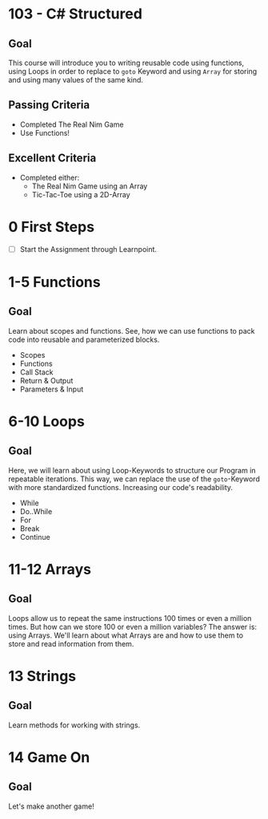 # 103 - C# Structured

## Goal

This course will introduce you to writing reusable code using functions, using Loops in order to replace to `goto` Keyword and using `Array` for storing and using many values of the same kind.

## Passing Criteria
- Completed The Real Nim Game
- Use Functions!

## Excellent Criteria
- Completed either:
  - The Real Nim Game using an Array
  - Tic-Tac-Toe using a 2D-Array

# 0 First Steps
- [ ] Start the Assignment through Learnpoint.

# 1-5 Functions
## Goal
Learn about scopes and functions. See, how we can use functions to pack code into reusable and parameterized blocks.
- Scopes
- Functions
- Call Stack
- Return & Output
- Parameters & Input

# 6-10 Loops
## Goal
Here, we will learn about using Loop-Keywords to structure our Program in repeatable iterations. This way, we can replace the use of the `goto`-Keyword with more standardized functions. Increasing our code's readability.
- While
- Do..While
- For
- Break
- Continue

# 11-12 Arrays
## Goal
Loops allow us to repeat the same instructions 100 times or even a million times. But how can we store 100 or even a million variables? The answer is: using Arrays. We'll learn about what Arrays are and how to use them to store and read information from them.

# 13 Strings
## Goal
Learn methods for working with strings.

# 14 Game On
## Goal
Let's make another game!
